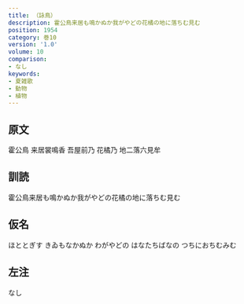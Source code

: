 ```yaml
---
title: （詠鳥）
description: 霍公鳥来居も鳴かぬか我がやどの花橘の地に落ちむ見む
position: 1954
category: 巻10
version: '1.0'
volume: 10
comparison:
- なし
keywords:
- 夏雑歌
- 動物
- 植物
---
```


## 原文

霍公鳥 来居裳鳴香 吾屋前乃 花橘乃 地二落六見牟

## 訓読

霍公鳥来居も鳴かぬか我がやどの花橘の地に落ちむ見む

## 仮名

ほととぎす きゐもなかぬか わがやどの はなたちばなの つちにおちむみむ

## 左注

なし
